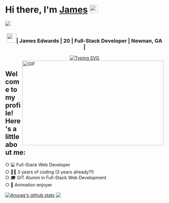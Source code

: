 <div >
   <h1>Hi there, I'm <a href="https://github.com/jimbolikesgithub">James</a> <img src="https://media.giphy.com/media/hvRJCLFzcasrR4ia7z/giphy.gif" width="25px"> </h1>
   <img src="https://pronoun.cyou/x/y?subject=He&object=Him&height=20"> 
</div>

<div align="center">
   <h3><img src="https://media.giphy.com/media/WUlplcMpOCEmTGBtBW/giphy.gif" width="30">| James Edwards | 20 | Full-Stack Developer | Newnan, GA |</h3>
</div>

<div align="center">
   <a href="https://git.io/typing-svg"><img src="https://readme-typing-svg.herokuapp.com?font=IBM+Plex+Mono&size=22&color=5A31DD&center=true&vCenter=true&width=440&height=45&lines=Full-Stack+Web+Developer;UX%2FUI+Freelancer;Front-End+Animation+Enthusiast;Snazzy+Website+Enjoyer" alt="Typing SVG" /></a>
</div>

<img align="right" height="270px" width="450px" alt="GIF" src="https://media.giphy.com/media/WUlplcMpOCEmTGBtBW/giphy.gif" />
<h2>Welcome to my profile! Here's a little about me:</h2> 
○ 💻 Full-Stack Web Developer</br>
○ 👨‍💻 3 years of coding (3 years already?!) </br>
○ 🎓 GIT Alumni in Full-Stack Web Development</br>
○ 💫 Animation enjoyer

<a href="https://github.com/jimbolikesgithub/github-readme-stats"><img align="center" src="https://github-readme-stats.vercel.app/api?username=jimbolikesgithub&show_icons=true&include_all_commits=true&theme=buefy&hide_border=true" alt="Anurag's github stats" /></a> <a href="https://github.com/jimbolikesgithub/github-readme-stats"><img align="center" src="https://github-readme-stats.vercel.app/api/top-langs/?username=jimbolikesgithub&layout=compact&theme=buefy&hide_border=true" /></a>

